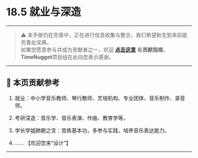 # 18.5 就业与深造

---

> ⚠️ 本手册仍在完善中，正在进行信息收集与整合，我们希望新生到来前能完善此宝典。  
> 如果您愿意参与并成为贡献者之一，欢迎 **[点击这里](/CONTRIBUTING)** 看**贡献指南**。  
> **TimeNugget**项目组在此向您表示感谢。  

---

## 📌 本页贡献参考

1. 就业：中小学音乐教师、琴行教师、艺培机构、专业团体、音乐制作、录音师。

2. 考研深造：音乐学、音乐表演、作曲、教育学等。

3. 学长学姐肺腑之言：苦练基本功，多参与实践，培养音乐表达能力。

4. ……  【欢迎您来“设计”】

---
